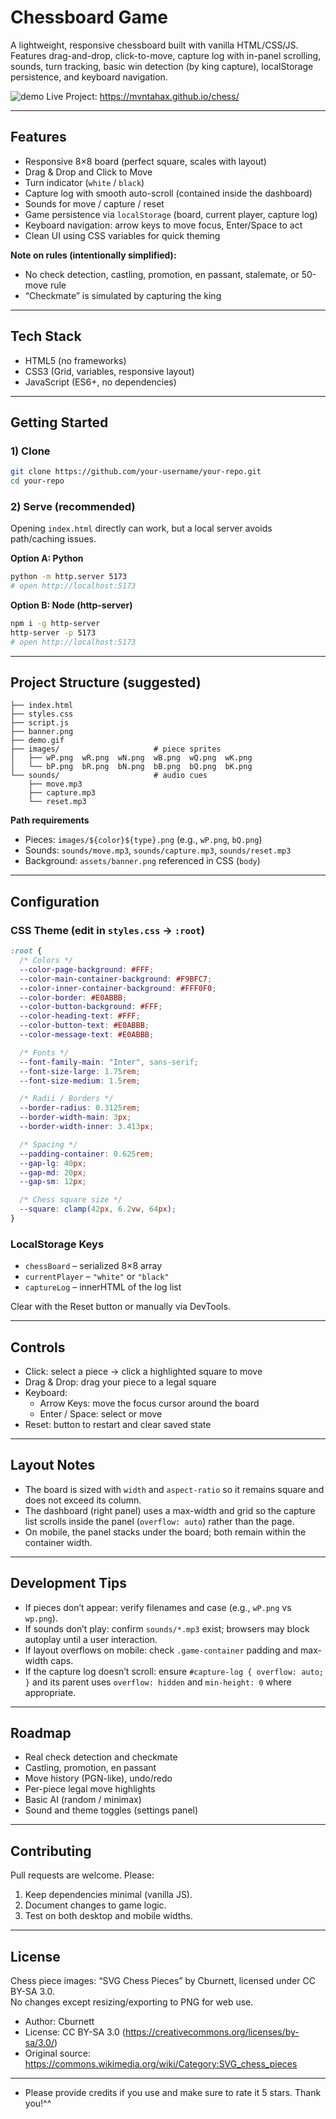 # Chessboard Game

A lightweight, responsive chessboard built with vanilla HTML/CSS/JS.
Features drag-and-drop, click-to-move, capture log with in-panel scrolling, sounds, turn tracking, basic win detection (by king capture), localStorage persistence, and keyboard navigation.

![demo](./demo.gif) 
Live Project: https://mvntahax.github.io/chess/

---

## Features

- Responsive 8×8 board (perfect square, scales with layout)
- Drag & Drop and Click to Move
- Turn indicator (`white` / `black`)
- Capture log with smooth auto-scroll (contained inside the dashboard)
- Sounds for move / capture / reset
- Game persistence via `localStorage` (board, current player, capture log)
- Keyboard navigation: arrow keys to move focus, Enter/Space to act
- Clean UI using CSS variables for quick theming

**Note on rules (intentionally simplified):**
- No check detection, castling, promotion, en passant, stalemate, or 50-move rule
- “Checkmate” is simulated by capturing the king

---

## Tech Stack

- HTML5 (no frameworks)
- CSS3 (Grid, variables, responsive layout)
- JavaScript (ES6+, no dependencies)

---

## Getting Started

### 1) Clone

```bash
git clone https://github.com/your-username/your-repo.git
cd your-repo
````

### 2) Serve (recommended)

Opening `index.html` directly can work, but a local server avoids path/caching issues.

**Option A: Python**

```bash
python -m http.server 5173
# open http://localhost:5173
```

**Option B: Node (http-server)**

```bash
npm i -g http-server
http-server -p 5173
# open http://localhost:5173
```

---

## Project Structure (suggested)

```
├── index.html
├── styles.css
├── script.js
├── banner.png
├── demo.gif
├── images/                     # piece sprites
│   ├── wP.png  wR.png  wN.png  wB.png  wQ.png  wK.png
│   └── bP.png  bR.png  bN.png  bB.png  bQ.png  bK.png
└── sounds/                     # audio cues
    ├── move.mp3
    ├── capture.mp3
    └── reset.mp3
```

**Path requirements**

* Pieces: `images/${color}${type}.png` (e.g., `wP.png`, `bQ.png`)
* Sounds: `sounds/move.mp3`, `sounds/capture.mp3`, `sounds/reset.mp3`
* Background: `assets/banner.png` referenced in CSS (`body`)

---

## Configuration

### CSS Theme (edit in `styles.css` → `:root`)

```css
:root {
  /* Colors */
  --color-page-background: #FFF;
  --color-main-container-background: #F9BFC7;
  --color-inner-container-background: #FFF0F0;
  --color-border: #E0ABBB;
  --color-button-background: #FFF;
  --color-heading-text: #FFF;
  --color-button-text: #E0ABBB;
  --color-message-text: #E0ABBB;

  /* Fonts */
  --font-family-main: "Inter", sans-serif;
  --font-size-large: 1.75rem;
  --font-size-medium: 1.5rem;

  /* Radii / Borders */
  --border-radius: 0.3125rem;
  --border-width-main: 3px;
  --border-width-inner: 3.413px;

  /* Spacing */
  --padding-container: 0.625rem;
  --gap-lg: 40px;
  --gap-md: 20px;
  --gap-sm: 12px;

  /* Chess square size */
  --square: clamp(42px, 6.2vw, 64px);
}
```

### LocalStorage Keys

* `chessBoard` – serialized 8×8 array
* `currentPlayer` – `"white"` or `"black"`
* `captureLog` – innerHTML of the log list

Clear with the Reset button or manually via DevTools.

---

## Controls

* Click: select a piece → click a highlighted square to move
* Drag & Drop: drag your piece to a legal square
* Keyboard:
  * Arrow Keys: move the focus cursor around the board
  * Enter / Space: select or move
* Reset: button to restart and clear saved state

---

## Layout Notes

* The board is sized with `width` and `aspect-ratio` so it remains square and does not exceed its column.
* The dashboard (right panel) uses a max-width and grid so the capture list scrolls inside the panel (`overflow: auto`) rather than the page.
* On mobile, the panel stacks under the board; both remain within the container width.

---

## Development Tips

* If pieces don’t appear: verify filenames and case (e.g., `wP.png` vs `wp.png`).
* If sounds don’t play: confirm `sounds/*.mp3` exist; browsers may block autoplay until a user interaction.
* If layout overflows on mobile: check `.game-container` padding and max-width caps.
* If the capture log doesn’t scroll: ensure `#capture-log { overflow: auto; }` and its parent uses `overflow: hidden` and `min-height: 0` where appropriate.

---

## Roadmap

* Real check detection and checkmate
* Castling, promotion, en passant
* Move history (PGN-like), undo/redo
* Per-piece legal move highlights
* Basic AI (random / minimax)
* Sound and theme toggles (settings panel)

---

## Contributing

Pull requests are welcome. Please:

1. Keep dependencies minimal (vanilla JS).
2. Document changes to game logic.
3. Test on both desktop and mobile widths.

---

## License

Chess piece images: “SVG Chess Pieces” by Cburnett, licensed under CC BY-SA 3.0.  
No changes except resizing/exporting to PNG for web use.

- Author: Cburnett
- License: CC BY-SA 3.0 (https://creativecommons.org/licenses/by-sa/3.0/)
- Original source: https://commons.wikimedia.org/wiki/Category:SVG_chess_pieces

---

* Please provide credits if you use and make sure to rate it 5 stars. Thank you!^^
